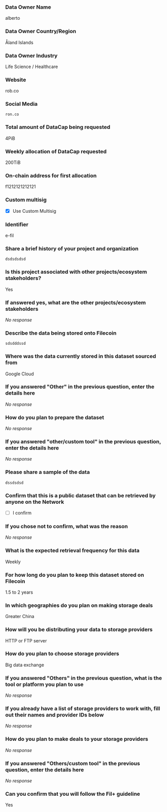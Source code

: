 ### Data Owner Name

alberto


### Data Owner Country/Region

Åland Islands

### Data Owner Industry

Life Science / Healthcare

### Website

rob.co

### Social Media

```text
ron.co
```


### Total amount of DataCap being requested

4PiB

### Weekly allocation of DataCap requested

200TiB

### On-chain address for first allocation

f1212121212121

### Custom multisig

- [X] Use Custom Multisig

### Identifier

e-fil

### Share a brief history of your project and organization

```text
dsdsdsdsd
```


### Is this project associated with other projects/ecosystem stakeholders?

Yes

### If answered yes, what are the other projects/ecosystem stakeholders

_No response_

### Describe the data being stored onto Filecoin

```text
sdsdddssd
```


### Where was the data currently stored in this dataset sourced from

Google Cloud

### If you answered "Other" in the previous question, enter the details here

_No response_

### How do you plan to prepare the dataset

_No response_

### If you answered "other/custom tool" in the previous question, enter the details here

_No response_

### Please share a sample of the data

```text
dssdsdsd
```


### Confirm that this is a public dataset that can be retrieved by anyone on the Network

- [ ] I confirm

### If you chose not to confirm, what was the reason

_No response_

### What is the expected retrieval frequency for this data

Weekly

### For how long do you plan to keep this dataset stored on Filecoin

1.5 to 2 years

### In which geographies do you plan on making storage deals

Greater China

### How will you be distributing your data to storage providers

HTTP or FTP server

### How do you plan to choose storage providers

Big data exchange

### If you answered "Others" in the previous question, what is the tool or platform you plan to use

_No response_

### If you already have a list of storage providers to work with, fill out their names and provider IDs below

_No response_

### How do you plan to make deals to your storage providers

_No response_

### If you answered "Others/custom tool" in the previous question, enter the details here

_No response_

### Can you confirm that you will follow the Fil+ guideline

Yes